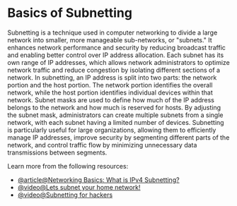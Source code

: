 # Basics of Subnetting

Subnetting is a technique used in computer networking to divide a large network into smaller, more manageable sub-networks, or "subnets." It enhances network performance and security by reducing broadcast traffic and enabling better control over IP address allocation. Each subnet has its own range of IP addresses, which allows network administrators to optimize network traffic and reduce congestion by isolating different sections of a network. In subnetting, an IP address is split into two parts: the network portion and the host portion. The network portion identifies the overall network, while the host portion identifies individual devices within that network. Subnet masks are used to define how much of the IP address belongs to the network and how much is reserved for hosts. By adjusting the subnet mask, administrators can create multiple subnets from a single network, with each subnet having a limited number of devices. Subnetting is particularly useful for large organizations, allowing them to efficiently manage IP addresses, improve security by segmenting different parts of the network, and control traffic flow by minimizing unnecessary data transmissions between segments.

Learn more from the following resources:

- [@article@Networking Basics: What is IPv4 Subnetting?](https://www.cbtnuggets.com/blog/technology/networking/networking-basics-what-is-ipv4-subnetting)
- [@video@Lets subnet your home network!](https://www.youtube.com/watch?v=mJ_5qeqGOaI&list=PLIhvC56v63IKrRHh3gvZZBAGvsvOhwrRF&index=6)
- [@video@Subnetting for hackers](https://www.youtube.com/watch?v=o0dZFcIFIAw)